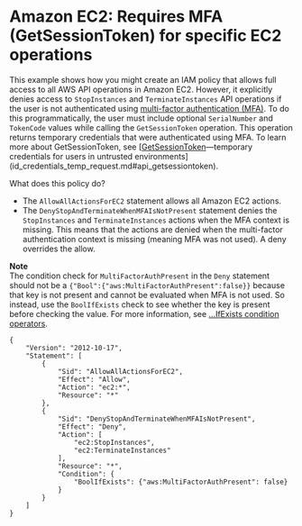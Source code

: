 # Amazon EC2: Requires MFA \(GetSessionToken\) for specific EC2 operations<a name="reference_policies_examples_ec2_require-mfa"></a>

This example shows how you might create an IAM policy that allows full access to all AWS API operations in Amazon EC2\. However, it explicitly denies access to `StopInstances` and `TerminateInstances` API operations if the user is not authenticated using [multi\-factor authentication \(MFA\)](id_credentials_mfa.md)\. To do this programmatically, the user must include optional `SerialNumber` and `TokenCode` values while calling the `GetSessionToken` operation\. This operation returns temporary credentials that were authenticated using MFA\. To learn more about GetSessionToken, see [[GetSessionToken](https://docs.aws.amazon.com/STS/latest/APIReference/API_GetSessionToken.html)—temporary credentials for users in untrusted environments](id_credentials_temp_request.md#api_getsessiontoken)\.

What does this policy do?
+ The `AllowAllActionsForEC2` statement allows all Amazon EC2 actions\.
+ The `DenyStopAndTerminateWhenMFAIsNotPresent` statement denies the `StopInstances` and `TerminateInstances` actions when the MFA context is missing\. This means that the actions are denied when the multi\-factor authentication context is missing \(meaning MFA was not used\)\. A deny overrides the allow\.

**Note**  
The condition check for `MultiFactorAuthPresent` in the `Deny` statement should not be a `{"Bool":{"aws:MultiFactorAuthPresent":false}}` because that key is not present and cannot be evaluated when MFA is not used\. So instead, use the `BoolIfExists` check to see whether the key is present before checking the value\. For more information, see [\.\.\.IfExists condition operators](reference_policies_elements_condition_operators.md#Conditions_IfExists)\.

```
{
    "Version": "2012-10-17",
    "Statement": [
        {
            "Sid": "AllowAllActionsForEC2",
            "Effect": "Allow",
            "Action": "ec2:*",
            "Resource": "*"
        },
        {
            "Sid": "DenyStopAndTerminateWhenMFAIsNotPresent",
            "Effect": "Deny",
            "Action": [
                "ec2:StopInstances",
                "ec2:TerminateInstances"
            ],
            "Resource": "*",
            "Condition": {
                "BoolIfExists": {"aws:MultiFactorAuthPresent": false}
            }
        }
    ]
}
```